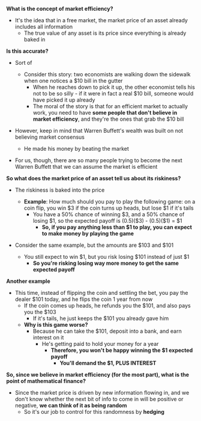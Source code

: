 
**What is the concept of market efficiency?**

- It's the idea that in a free market, the market price of an asset already includes all information
    - The true value of any asset is its price since everything is already baked in
    
**Is this accurate?**

- Sort of
    - Consider this story: two economists are walking down the sidewalk when one notices a \$10 bill in the gutter
        - When he reaches down to pick it up, the other economist tells his not to be so silly - if it were in fact a real \$10 bill, someone would have picked it up already
        - The moral of the story is that for an efficient market to actually work, you need to have **some people that don't believe in market efficiency**, and they're the ones that grab the \$10 bill
        
- However, keep in mind that Warren Buffett's wealth was built on not believing market consensus
    - He made his money by beating the market

- For us, though, there are so many people trying to become the next Warren Buffett that we can assume the market is efficient

**So what does the market price of an asset tell us about its riskiness?**

- The riskiness is baked into the price
    - **Example**: How much should you pay to play the following game: on a coin flip, you win \$3 if the coin turns up heads, but lose \$1 if it's tails
        - You have a 50% chance of winning \$3, and a 50% chance of losing \$1, so the expected payoff is (0.5)(\$3) - (0.5)(\$1) = \$1
            - **So, if you pay anything less than \$1 to play, you can expect to make money by playing the game**
            
- Consider the same example, but the amounts are \$103 and \$101
    - You still expect to win $1, but you risk losing \$101 instead of just \$1
        - **So you're risking losing way more money to get the same expected payoff**
        
**Another example**

- This time, instead of flipping the coin and settling the bet, you pay the dealer \$101 today, and he flips the coin 1 year from now
    - If the coin comes up heads, he refunds you the \$101, and also pays you the $103
        - If it's tails, he just keeps the \$101 you already gave him
    - **Why is this game worse?**
        - Because he can take the \$101, deposit into a bank, and earn interest on it
            - He's getting paid to hold your money for a year
                - **Therefore, you won't be happy winning the \$1 expected payoff**
                    - **You'll demand the \$1, PLUS INTEREST**
                    
**So, since we believe in market efficiency (for the most part), what is the point of mathematical finance?**

- Since the market price is driven by new information flowing in, and we don't know whether the next bit of info to come in will be positive or negative, **we can think of it as being random**
    - So it's our job to control for this randomness by **hedging**
